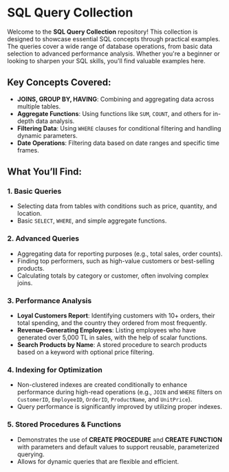 # SQL Query Collection

Welcome to the **SQL Query Collection** repository! This collection is designed to showcase essential SQL concepts through practical examples. The queries cover a wide range of database operations, from basic data selection to advanced performance analysis. Whether you're a beginner or looking to sharpen your SQL skills, you'll find valuable examples here.

## Key Concepts Covered:
- **JOINS, GROUP BY, HAVING**: Combining and aggregating data across multiple tables.
- **Aggregate Functions**: Using functions like `SUM`, `COUNT`, and others for in-depth data analysis.
- **Filtering Data**: Using `WHERE` clauses for conditional filtering and handling dynamic parameters.
- **Date Operations**: Filtering data based on date ranges and specific time frames.

## What You’ll Find:

### 1. **Basic Queries**
- Selecting data from tables with conditions such as price, quantity, and location.
- Basic `SELECT`, `WHERE`, and simple aggregate functions.

### 2. **Advanced Queries**
- Aggregating data for reporting purposes (e.g., total sales, order counts).
- Finding top performers, such as high-value customers or best-selling products.
- Calculating totals by category or customer, often involving complex joins.

### 3. **Performance Analysis**
- **Loyal Customers Report**: Identifying customers with 10+ orders, their total spending, and the country they ordered from most frequently.
- **Revenue-Generating Employees**: Listing employees who have generated over 5,000 TL in sales, with the help of scalar functions.
- **Search Products by Name**: A stored procedure to search products based on a keyword with optional price filtering.

### 4. **Indexing for Optimization**
- Non-clustered indexes are created conditionally to enhance performance during high-read operations (e.g., `JOIN` and `WHERE` filters on `CustomerID`, `EmployeeID`, `OrderID`, `ProductName`, and `UnitPrice`).
- Query performance is significantly improved by utilizing proper indexes.

### 5. **Stored Procedures & Functions**
- Demonstrates the use of **CREATE PROCEDURE** and **CREATE FUNCTION** with parameters and default values to support reusable, parameterized querying.
- Allows for dynamic queries that are flexible and efficient.
